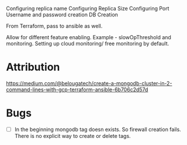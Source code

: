 Configuring replica name
Configuring Replica Size
Configuring Port
Username and password creation
DB Creation

From Terraform, pass to ansible as well. 

Allow for different feature enabling. 
Example - slowOpThreshold and monitoring. 
Setting up cloud monitoring/ free monitoring by default. 

# Attribution
https://medium.com/@belougatech/create-a-mongodb-cluster-in-2-command-lines-with-gcp-terraform-ansible-6b706c2d57d


# Bugs
- [ ] In the beginning mongodb tag doesn exists. So firewall creation fails. There is no explicit way to create or delete tags. 